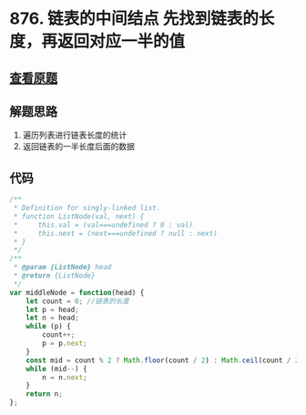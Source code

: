# 876. 链表的中间结点 先找到链表的长度，再返回对应一半的值

## [查看原题](https://leetcode-cn.com/problems/middle-of-the-linked-list/)

## 解题思路
1. 遍历列表进行链表长度的统计
2. 返回链表的一半长度后面的数据

## 代码

```javascript
/**
 * Definition for singly-linked list.
 * function ListNode(val, next) {
 *     this.val = (val===undefined ? 0 : val)
 *     this.next = (next===undefined ? null : next)
 * }
 */
/**
 * @param {ListNode} head
 * @return {ListNode}
 */
var middleNode = function(head) {
    let count = 0; //链表的长度
    let p = head;
    let n = head;
    while (p) {
        count++;
        p = p.next;
    }
    const mid = count % 2 ? Math.floor(count / 2) : Math.ceil(count / 2);
    while (mid--) {
        n = n.next;
    }
    return n;
};

```